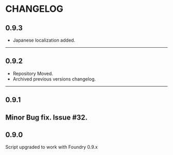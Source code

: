 CHANGELOG
===================================

0.9.3
----
- Japanese localization added.
----
0.9.2
----
- Repository Moved.
- Archived previous versions changelog.
----
0.9.1
----
Minor Bug fix. Issue #32.
----
0.9.0
----
Script upgraded to work with Foundry 0.9.x
